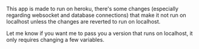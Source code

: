 This app is made to run on heroku, there's some changes (especially regarding websocket and database connections) that make it not run on localhost unless the changes are reverted to run on localhost.

Let me know if you want me to pass you a version that runs on localhost, it only requires changing a few variables.